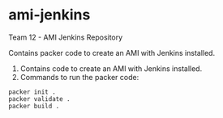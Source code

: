 # ami-jenkins

Team 12 - AMI Jenkins Repository

Contains packer code to create an AMI with Jenkins installed.
1. Contains code to create an AMI with Jenkins installed.
2. Commands to run the packer code:
```
packer init . 
packer validate .
packer build .

```
